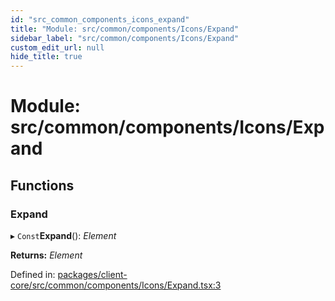 ```yaml
---
id: "src_common_components_icons_expand"
title: "Module: src/common/components/Icons/Expand"
sidebar_label: "src/common/components/Icons/Expand"
custom_edit_url: null
hide_title: true
---
```


# Module: src/common/components/Icons/Expand

## Functions

### Expand

▸ `Const`**Expand**(): *Element*

**Returns:** *Element*

Defined in: [packages/client-core/src/common/components/Icons/Expand.tsx:3](https://github.com/xr3ngine/xr3ngine/blob/77d12cea0/packages/client-core/src/common/components/Icons/Expand.tsx#L3)
